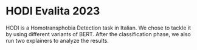 # HODI Evalita 2023
HODI is a Homotransphobia Detection task in Italian. We chose to tackle it by using different variants of BERT. After the classification phase, we also run two explainers to analyze the results. 
